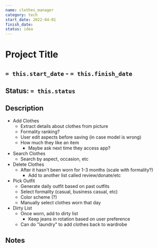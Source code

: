 ```yaml
---
name: clothes_manager
category: tech
start_date: 2022-04-01
finish_date:
status: idea
---
```

# Project Title
## `= this.start_date` - `= this.finish_date`
## Status: `= this.status`
## Description
- Add Clothes
	- Extract details about clothes from picture
	- Formality ranking?
	- User edit aspects before saving (in case model is wrong)
	- How much they like an item
		- Maybe ask next time they access app?
- Search Clothes
	- Search by aspect, occasion, etc
- Delete Clothes
	- After it hasn't been worn for 1-3 months (scale with formality?)
		- Add to another list called review/donate/etc
- Pick Outfit
	- Generate daily outfit based on past outfits
	- Select formality (casual, business casual, etc)
	- Color scheme (?)
	- Manually select clothes worn that day
- Dirty List
	- Once worn, add to dirty list
		- Keep jeans in rotation based on user preference
	- Can do "laundry" to add clothes back to wardrobe

## Notes
